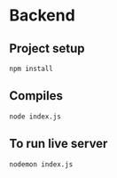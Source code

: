 # Backend 

## Project setup
`npm install`

## Compiles
`node index.js`

## To run live server 
`nodemon index.js`
